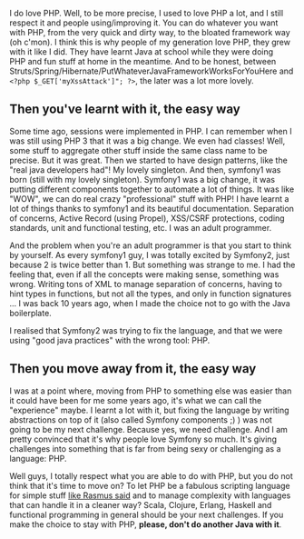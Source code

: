 <!-- 
.. title: PHP: you love it or you leave it
.. slug: php-you-love-it-or-you-leave-it
.. date: 2013-10-07 20:39:20 UTC+02:00
.. tags: php
.. category: 
.. link: 
.. description: 
.. type: text
-->

I do love PHP. Well, to be more precise, I used to love PHP a lot, and I still respect it and people using/improving it. You can do whatever you want with PHP, from the very quick and dirty way, to the bloated framework way (oh c'mon).<!-- TEASER_END -->
I think this is why people of my generation love PHP, they grew with it like I did. They have learnt Java at school while they were doing PHP and fun stuff at home in the meantime. And to be honest, between Struts/Spring/Hibernate/PutWhateverJavaFrameworkWorksForYouHere and `<?php $_GET['myXssAttack']"; ?>`, the later was a lot more lovely.

## Then you've learnt with it, the easy way

Some time ago, sessions were implemented in PHP. I can remember when I was still using PHP 3 that it was a big change. We even had classes! Well, some stuff to aggregate other stuff inside the same class name to be precise. But it was great.
Then we started to have design patterns, like the "real java developers had"! My lovely singleton. And then, symfony1 was born (still with my lovely singleton). Symfony1 was a big change, it was putting different components together to automate a lot of things. It was like "WOW", we can do real crazy "professional" stuff with PHP! I have learnt a lot of things thanks to symfony1 and its beautiful documentation. Separation of concerns, Active Record (using Propel), XSS/CSRF protections, coding standards, unit and functional testing, etc. I was an adult programmer.

And the problem when you're an adult programmer is that you start to think by yourself. As every symfony1 guy, I was totally excited by Symfony2, just because 2 is twice better than 1. But something was strange to me. I had the feeling that, even if all the concepts were making sense, something was wrong. Writing tons of XML to manage separation of concerns, having to hint types in functions, but not all the types, and only in function signatures ... I was back 10 years ago, when I made the choice not to go with the Java boilerplate.

I realised that Symfony2 was trying to fix the language, and that we were using "good java practices" with the wrong tool: PHP.

## Then you move away from it, the easy way

I was at a point where, moving from PHP to something else was easier than it could have been for me some years ago, it's what we can call the "experience" maybe. I learnt a lot with it, but fixing the language by writing abstractions on top of it (also called Symfony components ;) ) was not going to be my next challenge. Because yes, we need challenge. And I am pretty convinced that it's why people love Symfony so much. It's giving challenges into something that is far from being sexy or challenging as a language: PHP.

Well guys, I totally respect what you are able to do with PHP, but you do not think that it's time to move on? To let PHP be a fabulous scripting language for simple stuff [like Rasmus said](http://toys.lerdorf.com/archives/38-The-no-framework-PHP-MVC-framework.html) and to manage complexity with languages that can handle it in a cleaner way? Scala, Clojure, Erlang, Haskell and functional programming in general should be your next challenges. If you make the choice to stay with PHP, __please, don't do another Java with it__.
